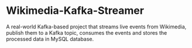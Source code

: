 # Wikimedia-Kafka-Streamer
A real-world Kafka-based project that streams live events from Wikimedia, publish them to a Kafka topic, consumes the events and stores the processed data in MySQL database.

